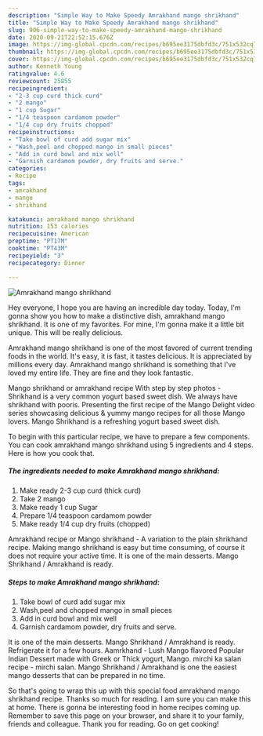 ```yaml
---
description: "Simple Way to Make Speedy Amrakhand mango shrikhand"
title: "Simple Way to Make Speedy Amrakhand mango shrikhand"
slug: 906-simple-way-to-make-speedy-amrakhand-mango-shrikhand
date: 2020-09-21T22:52:15.676Z
image: https://img-global.cpcdn.com/recipes/b695ee3175dbfd3c/751x532cq70/amrakhand-mango-shrikhand-recipe-main-photo.jpg
thumbnail: https://img-global.cpcdn.com/recipes/b695ee3175dbfd3c/751x532cq70/amrakhand-mango-shrikhand-recipe-main-photo.jpg
cover: https://img-global.cpcdn.com/recipes/b695ee3175dbfd3c/751x532cq70/amrakhand-mango-shrikhand-recipe-main-photo.jpg
author: Kenneth Young
ratingvalue: 4.6
reviewcount: 25855
recipeingredient:
- "2-3 cup curd thick curd"
- "2 mango"
- "1 cup Sugar"
- "1/4 teaspoon cardamom powder"
- "1/4 cup dry fruits chopped"
recipeinstructions:
- "Take bowl of curd add sugar mix"
- "Wash,peel and chopped mango in small pieces"
- "Add in curd bowl and mix well"
- "Garnish cardamom powder, dry fruits and serve."
categories:
- Recipe
tags:
- amrakhand
- mango
- shrikhand

katakunci: amrakhand mango shrikhand 
nutrition: 153 calories
recipecuisine: American
preptime: "PT17M"
cooktime: "PT43M"
recipeyield: "3"
recipecategory: Dinner

---
```



![Amrakhand mango shrikhand](https://img-global.cpcdn.com/recipes/b695ee3175dbfd3c/751x532cq70/amrakhand-mango-shrikhand-recipe-main-photo.jpg)

Hey everyone, I hope you are having an incredible day today. Today, I'm gonna show you how to make a distinctive dish, amrakhand mango shrikhand. It is one of my favorites. For mine, I'm gonna make it a little bit unique. This will be really delicious.

Amrakhand mango shrikhand is one of the most favored of current trending foods in the world. It's easy, it is fast, it tastes delicious. It is appreciated by millions every day. Amrakhand mango shrikhand is something that I've loved my entire life. They are fine and they look fantastic.

Mango shrikhand or amrakhand recipe With step by step photos - Shrikhand is a very common yogurt based sweet dish. We always have shrikhand with pooris. Presenting the first recipe of the Mango Delight video series showcasing delicious &amp; yummy mango recipes for all those Mango lovers. Mango Shrikhand is a refreshing yogurt based sweet dish.


To begin with this particular recipe, we have to prepare a few components. You can cook amrakhand mango shrikhand using 5 ingredients and 4 steps. Here is how you cook that.

<!--inarticleads1-->

##### The ingredients needed to make Amrakhand mango shrikhand:

1. Make ready 2-3 cup curd (thick curd)
1. Take 2 mango
1. Make ready 1 cup Sugar
1. Prepare 1/4 teaspoon cardamom powder
1. Make ready 1/4 cup dry fruits (chopped)


Amrakhand recipe or Mango shrikhand - A variation to the plain shrikhand recipe. Making mango shrikhand is easy but time consuming, of course it does not require your active time. It is one of the main desserts. Mango Shrikhand / Amrakhand is ready. 

<!--inarticleads2-->

##### Steps to make Amrakhand mango shrikhand:

1. Take bowl of curd add sugar mix
1. Wash,peel and chopped mango in small pieces
1. Add in curd bowl and mix well
1. Garnish cardamom powder, dry fruits and serve.


It is one of the main desserts. Mango Shrikhand / Amrakhand is ready. Refrigerate it for a few hours. Aamrkhand - Lush Mango flavored Popular Indian Dessert made with Greek or Thick yogurt, Mango. mirchi ka salan recipe - mirchi salan. Mango Shrikhand / Amrakhand is one the easiest mango desserts that can be prepared in no time. 

So that's going to wrap this up with this special food amrakhand mango shrikhand recipe. Thanks so much for reading. I am sure you can make this at home. There is gonna be interesting food in home recipes coming up. Remember to save this page on your browser, and share it to your family, friends and colleague. Thank you for reading. Go on get cooking!
